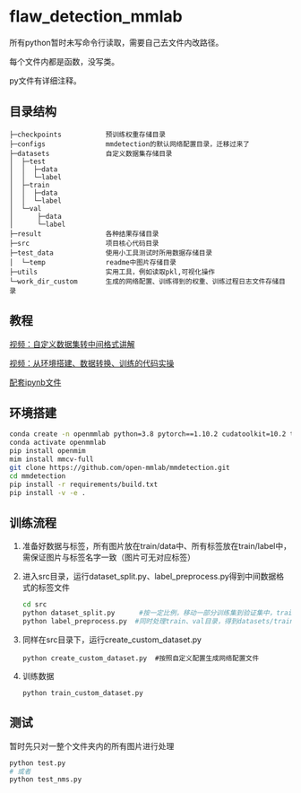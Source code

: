 # flaw_detection_mmlab

所有python暂时未写命令行读取，需要自己去文件内改路径。

每个文件内都是函数，没写类。

py文件有详细注释。

## 目录结构
```
├─checkpoints           预训练权重存储目录
├─configs               mmdetection的默认网络配置目录，迁移过来了
├─datasets              自定义数据集存储目录
│  ├─test
│  │  ├─data
│  │  └─label
│  ├─train
│  │  ├─data
│  │  └─label
│  └─val
│      ├─data
│      └─label
├─result                各种结果存储目录
├─src                   项目核心代码目录
├─test_data             使用小工具测试时所用数据存储目录
│  └─temp               readme中图片存储目录
├─utils                 实用工具，例如读取pkl,可视化操作
└─work_dir_custom       生成的网络配置、训练得到的权重、训练过程日志文件存储目录
```

## 教程

[视频：自定义数据集转中间格式讲解](https://www.bilibili.com/video/BV1bM4y1g7Hf?p=4&vd_source=f71295355febbf9584b3fc0781438a910)

[视频：从环境搭建、数据转换、训练的代码实操](https://www.bilibili.com/video/BV1bM4y1g7Hf?p=4&vd_source=f71295355febbf9584b3fc0781438a910)

[配套ipynb文件](https://github.com/open-mmlab/OpenMMLabCourse/blob/main/codes/lec4.ipynb)

## 环境搭建

```bash
conda create -n openmmlab python=3.8 pytorch==1.10.2 cudatoolkit=10.2 torchvision -c pytorch -y
conda activate openmmlab
pip install openmim
mim install mmcv-full
git clone https://github.com/open-mmlab/mmdetection.git
cd mmdetection
pip install -r requirements/build.txt
pip install -v -e .
```

## 训练流程

1. 准备好数据与标签，所有图片放在train/data中、所有标签放在train/label中，需保证图片与标签名字一致（图片可无对应标签）

2. 进入src目录，运行dataset_split.py、label_preprocess.py得到中间数据格式的标签文件

   ```sh
   cd src
   python dataset_split.py		#按一定比例，移动一部分训练集到验证集中，train--->val
   python label_preprocess.py  #同时处理train、val目录，得到datasets/train.pkl和datasets/val.pkl
   ```

3. 同样在src目录下，运行create_custom_dataset.py

   ```shell
   python create_custom_dataset.py	#按照自定义配置生成网络配置文件
   ```

4. 训练数据

   ```shell
   python train_custom_dataset.py
   ```
   
## 测试

暂时先只对一整个文件夹内的所有图片进行处理

```bash
python test.py
# 或者
python test_nms.py
```

